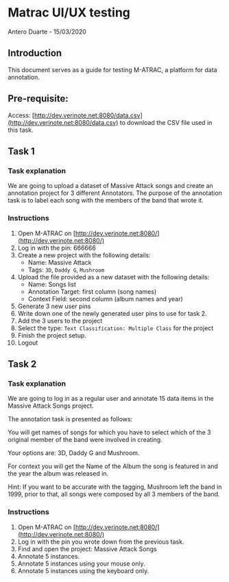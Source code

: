 Matrac UI/UX testing
====================

Antero Duarte - 15/03/2020

## Introduction

This document serves as a guide for testing M-ATRAC, a platform for data annotation.

## Pre-requisite:

Access: [http://dev.verinote.net:8080/data.csv](http://dev.verinote.net:8080/data.csv) to download the CSV file used in this task.

## Task 1

### Task explanation

We are going to upload a dataset of Massive Attack songs and create an annotation project for 3 different Annotators.
The purpose of the annotation task is to label each song with the members of the band that wrote it.

### Instructions

1. Open M-ATRAC on [http://dev.verinote.net:8080/](http://dev.verinote.net:8080/)
2. Log in with the pin: 666666
3. Create a new project with the following details: 
	- Name: Massive Attack
	- Tags: `3D`, `Daddy G`, `Mushroom`
4. Upload the file provided as a new dataset with the following details:
	- Name: Songs list
	- Annotation Target: first column (song names)
	- Context Field: second column (album names and year)
5. Generate 3 new user pins
6. Write down one of the newly generated user pins to use for task 2.
7. Add the 3 users to the project
8. Select the type: `Text Classification: Multiple Class` for the project
9. Finish the project setup.
10. Logout

## Task 2

### Task explanation

We are going to log in as a regular user and annotate 15 data items in the Massive Attack Songs project.

The annotation task is presented as follows:

You will get names of songs for which you have to select which of the 3 original member of the band were involved in creating.

Your options are: 3D, Daddy G and Mushroom.

For context you will get the Name of the Album the song is featured in and the year the album was released in.

Hint: If you want to be accurate with the tagging, Mushroom left the band in 1999, prior to that, all songs were composed by all 3 members of the band.

### Instructions

1. Open M-ATRAC on [http://dev.verinote.net:8080/](http://dev.verinote.net:8080/)
2. Log in with the pin you wrote down from the previous task.
3. Find and open the project: Massive Attack Songs
4. Annotate 5 instances.
5. Annotate 5 instances using your mouse only.
6. Annotate 5 instances using the keyboard only.